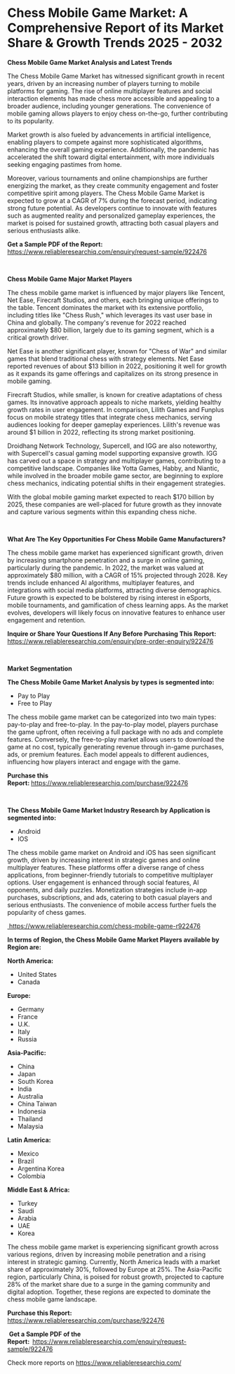 <p><h1>Chess Mobile Game Market: A Comprehensive Report of its Market Share & Growth Trends 2025 - 2032</h1></p><p><strong>Chess Mobile Game Market Analysis and Latest Trends</strong></p>
<p><p>The Chess Mobile Game Market has witnessed significant growth in recent years, driven by an increasing number of players turning to mobile platforms for gaming. The rise of online multiplayer features and social interaction elements has made chess more accessible and appealing to a broader audience, including younger generations. The convenience of mobile gaming allows players to enjoy chess on-the-go, further contributing to its popularity.</p><p>Market growth is also fueled by advancements in artificial intelligence, enabling players to compete against more sophisticated algorithms, enhancing the overall gaming experience. Additionally, the pandemic has accelerated the shift toward digital entertainment, with more individuals seeking engaging pastimes from home.</p><p>Moreover, various tournaments and online championships are further energizing the market, as they create community engagement and foster competitive spirit among players. The Chess Mobile Game Market is expected to grow at a CAGR of 7% during the forecast period, indicating strong future potential. As developers continue to innovate with features such as augmented reality and personalized gameplay experiences, the market is poised for sustained growth, attracting both casual players and serious enthusiasts alike.</p></p>
<p><strong>Get a Sample PDF of the Report:&nbsp;</strong> <a href="https://www.reliableresearchiq.com/enquiry/request-sample/922476?utm_campaign=2716&utm_medium=2&utm_source=Github&utm_content=ia&utm_term=07032025&utm_id=chess-mobile-game">https://www.reliableresearchiq.com/enquiry/request-sample/922476</a></p>
<p>&nbsp;</p>
<p><strong>Chess Mobile Game Major Market Players</strong></p>
<p><p>The chess mobile game market is influenced by major players like Tencent, Net Ease, Firecraft Studios, and others, each bringing unique offerings to the table. Tencent dominates the market with its extensive portfolio, including titles like "Chess Rush," which leverages its vast user base in China and globally. The company's revenue for 2022 reached approximately $80 billion, largely due to its gaming segment, which is a critical growth driver.</p><p>Net Ease is another significant player, known for "Chess of War" and similar games that blend traditional chess with strategy elements. Net Ease reported revenues of about $13 billion in 2022, positioning it well for growth as it expands its game offerings and capitalizes on its strong presence in mobile gaming.</p><p>Firecraft Studios, while smaller, is known for creative adaptations of chess games. Its innovative approach appeals to niche markets, yielding healthy growth rates in user engagement. In comparison, Lilith Games and Funplus focus on mobile strategy titles that integrate chess mechanics, serving audiences looking for deeper gameplay experiences. Lilith's revenue was around $1 billion in 2022, reflecting its strong market positioning.</p><p>Droidhang Network Technology, Supercell, and IGG are also noteworthy, with Supercell's casual gaming model supporting expansive growth. IGG has carved out a space in strategy and multiplayer games, contributing to a competitive landscape. Companies like Yotta Games, Habby, and Niantic, while involved in the broader mobile game sector, are beginning to explore chess mechanics, indicating potential shifts in their engagement strategies.</p><p>With the global mobile gaming market expected to reach $170 billion by 2025, these companies are well-placed for future growth as they innovate and capture various segments within this expanding chess niche.</p></p>
<p>&nbsp;</p>
<p><strong>What Are The Key Opportunities For Chess Mobile Game Manufacturers?</strong></p>
<p><p>The chess mobile game market has experienced significant growth, driven by increasing smartphone penetration and a surge in online gaming, particularly during the pandemic. In 2022, the market was valued at approximately $80 million, with a CAGR of 15% projected through 2028. Key trends include enhanced AI algorithms, multiplayer features, and integrations with social media platforms, attracting diverse demographics. Future growth is expected to be bolstered by rising interest in eSports, mobile tournaments, and gamification of chess learning apps. As the market evolves, developers will likely focus on innovative features to enhance user engagement and retention.</p></p>
<p><strong>Inquire or Share Your Questions If Any Before Purchasing This Report:</strong> <a href="https://www.reliableresearchiq.com/enquiry/pre-order-enquiry/922476?utm_campaign=2716&utm_medium=2&utm_source=Github&utm_content=ia&utm_term=07032025&utm_id=chess-mobile-game">https://www.reliableresearchiq.com/enquiry/pre-order-enquiry/922476</a></p>
<p>&nbsp;</p>
<p><strong>Market Segmentation</strong></p>
<p><strong>The Chess Mobile Game Market Analysis by types is segmented into:</strong></p>
<p><ul><li>Pay to Play</li><li>Free to Play</li></ul></p>
<p><p>The chess mobile game market can be categorized into two main types: pay-to-play and free-to-play. In the pay-to-play model, players purchase the game upfront, often receiving a full package with no ads and complete features. Conversely, the free-to-play market allows users to download the game at no cost, typically generating revenue through in-game purchases, ads, or premium features. Each model appeals to different audiences, influencing how players interact and engage with the game.</p></p>
<p><strong>Purchase this Report:&nbsp;</strong><a href="https://www.reliableresearchiq.com/purchase/922476?utm_campaign=2716&utm_medium=2&utm_source=Github&utm_content=ia&utm_term=07032025&utm_id=chess-mobile-game">https://www.reliableresearchiq.com/purchase/922476</a></p>
<p>&nbsp;</p>
<p><strong>The Chess Mobile Game Market Industry Research by Application is segmented into:</strong></p>
<p><ul><li>Android</li><li>IOS</li></ul></p>
<p><p>The chess mobile game market on Android and iOS has seen significant growth, driven by increasing interest in strategic games and online multiplayer features. These platforms offer a diverse range of chess applications, from beginner-friendly tutorials to competitive multiplayer options. User engagement is enhanced through social features, AI opponents, and daily puzzles. Monetization strategies include in-app purchases, subscriptions, and ads, catering to both casual players and serious enthusiasts. The convenience of mobile access further fuels the popularity of chess games.</p></p>
<p><a href="https://www.reliableresearchiq.com/chess-mobile-game-r922476?utm_campaign=2716&utm_medium=2&utm_source=Github&utm_content=ia&utm_term=07032025&utm_id=chess-mobile-game">&nbsp;https://www.reliableresearchiq.com/chess-mobile-game-r922476</a></p>
<p><strong>In terms of Region, the Chess Mobile Game Market Players available by Region are:</strong></p>
<p>
    <p> <strong> North America: </strong>
        <ul>
            <li>United States</li>
            <li>Canada</li>
        </ul>
        </p> 
    <p> <strong> Europe: </strong>
        <ul>
            <li>Germany</li>
            <li>France</li>
            <li>U.K.</li>
            <li>Italy</li>
            <li>Russia</li>
        </ul>
        </p> 
    <p> <strong> Asia-Pacific: </strong>
        <ul>
            <li>China</li>
            <li>Japan</li>
            <li>South Korea</li>
            <li>India</li>
            <li>Australia</li>
            <li>China Taiwan</li>
            <li>Indonesia</li>
            <li>Thailand</li>
            <li>Malaysia</li>
        </ul>
        </p> 
    <p> <strong> Latin America: </strong>
        <ul>
            <li>Mexico</li>
            <li>Brazil</li>
            <li>Argentina Korea</li>
            <li>Colombia</li>
        </ul>
        </p> 
    <p> <strong> Middle East & Africa: </strong>
        <ul>
            <li>Turkey</li>
            <li>Saudi</li>
            <li>Arabia</li>
            <li>UAE</li>
            <li>Korea</li>
        </ul>
    </p>
    </p>
<p><p>The chess mobile game market is experiencing significant growth across various regions, driven by increasing mobile penetration and a rising interest in strategic gaming. Currently, North America leads with a market share of approximately 30%, followed by Europe at 25%. The Asia-Pacific region, particularly China, is poised for robust growth, projected to capture 28% of the market share due to a surge in the gaming community and digital adoption. Together, these regions are expected to dominate the chess mobile game landscape.</p></p>
<p><strong>Purchase this Report: </strong><a href="https://www.reliableresearchiq.com/purchase/922476?utm_campaign=2716&utm_medium=2&utm_source=Github&utm_content=ia&utm_term=07032025&utm_id=chess-mobile-game">https://www.reliableresearchiq.com/purchase/922476</a></p>
<p>&nbsp;<strong>Get a Sample PDF of the Report:&nbsp;&nbsp;</strong><a href="https://www.reliableresearchiq.com/enquiry/request-sample/922476?utm_campaign=2716&utm_medium=2&utm_source=Github&utm_content=ia&utm_term=07032025&utm_id=chess-mobile-game">https://www.reliableresearchiq.com/enquiry/request-sample/922476</a></p>
<p><strong></strong></p>
<p>Check more reports on <a href="https://www.reliableresearchiq.com/?utm_campaign=2716&utm_medium=2&utm_source=Github&utm_content=ia&utm_term=07032025&utm_id=chess-mobile-game">https://www.reliableresearchiq.com/</a></p>